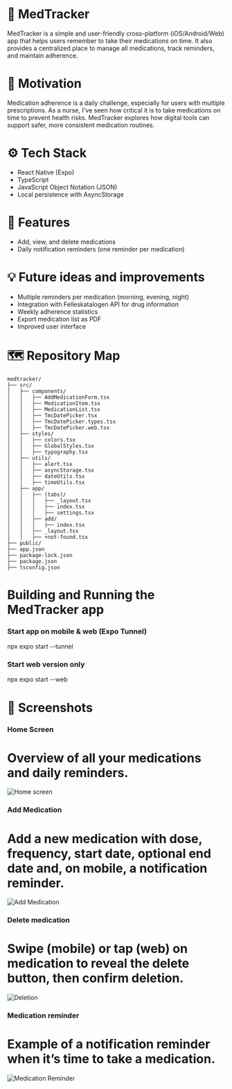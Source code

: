 💊 MedTracker
==================================================
MedTracker is a simple and user-friendly cross-platform (iOS/Android/Web) app that helps users remember to take their medications on time. It also provides a centralized place to manage all medications, track reminders, and maintain adherence.

🌱 Motivation
==================================================
Medication adherence is a daily challenge, especially for users with multiple prescriptions. As a nurse, I've seen how critical it is to take medications on time to prevent health risks. MedTracker explores how digital tools can support safer, more consistent medication routines. 

⚙️ Tech Stack
==================================================
- React Native (Expo)
- TypeScript 
- JavaScript Object Notation (JSON)
- Local persistence with AsyncStorage

🚀 Features
==================================================
- Add, view, and delete medications
- Daily notification reminders (one reminder per medication)

💡 Future ideas and improvements
==================================================
- Multiple reminders per medication (morning, evening, night)
- Integration with Felleskatalogen API for drug information
- Weekly adherence statistics
- Export medication list as PDF
- Improved user interface

🗺️ Repository Map
==================================================
```
medtracker/
├── src/
│   ├── components/
│   │   ├── AddMedicationForm.tsx
│   │   ├── MedicationItem.tsx
│   │   ├── MedicationList.tsx
│   │   ├── TmcDatePicker.tsx
│   │   ├── TmcDatePicker.types.tsx
│   │   ├── TmcDatePicker.web.tsx
│   ├── styles/
│   │   ├── colors.tsx
│   │   ├── GlobalStyles.tsx
│   │   ├── typography.tsx
│   ├── utils/
│   │   ├── alert.tsx
│   │   ├── asyncStorage.tsx
│   │   ├── dateUtils.tsx
│   │   ├── timeUtils.tsx
│   ├── app/
│   │   ├── (tabs)/
│   │   │   ├── _layout.tsx        
│   │   │   ├── index.tsx          
│   │   │   ├── settings.tsx       
│   │   ├── add/
│   │   │   ├── index.tsx          
│   │   ├── _layout.tsx
│   │   ├── +not-found.tsx
├── public/
├── app.json
├── package-lock.json
├── package.json
├── tsconfig.json
```

Building and Running the MedTracker app
==================================================

### Start app on mobile & web (Expo Tunnel)
npx expo start --tunnel

### Start web version only
npx expo start --web

📸 Screenshots
==================================================

### Home Screen
# Overview of all your medications and daily reminders.
![Home screen](assets/screenshots/home.png)

### Add Medication
# Add a new medication with dose, frequency, start date, optional end date and, on mobile, a notification reminder.
![Add Medication](assets/screenshots/add_Medication.png)

### Delete medication
# Swipe (mobile) or tap (web) on medication to reveal the delete button, then confirm deletion.
![Deletion](assets/screenshots/delete.png)

### Medication reminder
# Example of a notification reminder when it’s time to take a medication.
![Medication Reminder](assets/screenshots/notification.png)
